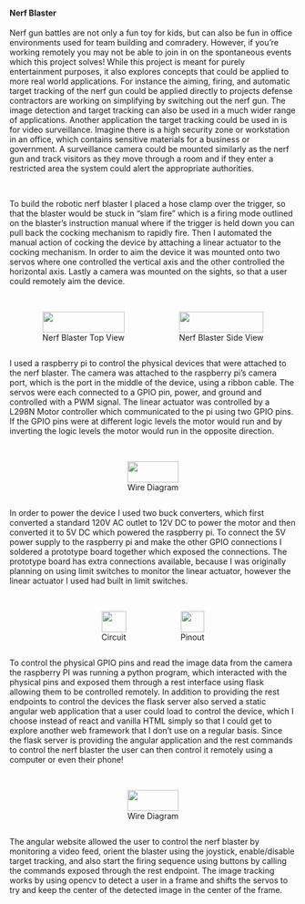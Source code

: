 #### Nerf Blaster
Nerf gun battles are not only a fun toy for kids, but can also be fun in office environments used for team building and comradery. However, if you’re working remotely you may not be able to join in on the spontaneous events which this project solves! While this project is meant for purely entertainment purposes, it also explores concepts that could be applied to more real world applications. For instance the aiming, firing, and automatic target tracking of the nerf gun could be applied directly to projects defense contractors are working on simplifying by switching out the nerf gun. The image detection and target tracking can also be used in a much wider range of applications. Another application the target tracking could be used in is for video surveillance. Imagine there is a high security zone or workstation in an office, which contains sensitive materials for a business or government. A surveillance camera could be mounted similarly as the nerf gun and track visitors as they move through a room and if they enter a restricted area the system could alert the appropriate authorities.

<br>

To build the robotic nerf blaster I placed a hose clamp over the trigger, so that the blaster would be stuck in “slam fire” which is a firing mode outlined on the blaster’s instruction manual where if the trigger is held down you can pull back the cocking mechanism to rapidly fire. Then I automated the manual action of cocking the device by attaching a linear actuator to the cocking mechanism. In order to aim the device it was mounted onto two servos where one controlled the vertical axis and the other controlled the horizontal axis. Lastly a camera was mounted on the sights, so that a user could remotely aim the device.

<br>
<div style="display: flex; justify-content: center; flex-wrap: wrap; gap: 1rem;">
  <figure>
    <img src="/projects/nerf-blaster/nerf-blaster-top-view.jpeg" style="width: 100%; max-width: 225px; max-height:300px;" />
    <figcaption class="MuiTypography-root MuiTypography-caption" style="text-align: center;">Nerf Blaster Top View</figcaption>
  </figure>
  <figure>
    <img src="/projects/nerf-blaster/nerf-blaster-side-view.jpeg" style="width: 100%; max-width: 225px; max-height:300px;" />
    <figcaption class="MuiTypography-root MuiTypography-caption" style="text-align: center;">Nerf Blaster Side View</figcaption>
  </figure>
</div>
<br>

I used a raspberry pi to control the physical devices that were attached to the nerf blaster. The camera was attached to the raspberry pi’s camera port, which is the port in the middle of the device, using a ribbon cable. The servos were each connected to a GPIO pin, power, and ground and controlled with a PWM signal. The linear actuator was controlled by a L298N Motor controller which communicated to the pi using two GPIO pins. If the GPIO pins were at different logic levels the motor would run and by inverting the logic levels the motor would run in the opposite direction.

<br>
<div style="display: flex; justify-content: center;">
  <figure>
    <img src="/projects/nerf-blaster/wire-diagram.jpeg" style="width: 100%; max-width:471px; max-height:229px;" />
    <figcaption class="MuiTypography-root MuiTypography-caption" style="text-align: center;">Wire Diagram</figcaption>
  </figure>
</div>
<br>

In order to power the device I used two buck converters, which first converted a standard 120V AC outlet to 12V DC to power the motor and then converted it to 5V DC which powered the raspberry pi. To connect the 5V power supply to the raspberry pi and make the other GPIO connections I soldered a prototype board together which exposed the connections. The prototype board has extra connections available, because I was originally planning on using limit switches to monitor the linear actuator, however the linear actuator I used had built in limit switches.

<br>
<div style="display: flex; justify-content: center; flex-wrap: wrap; gap: 1rem;">
  <figure>
    <img src="/projects/nerf-blaster/circuit.jpeg" style="width: 100%; max-width: 225px; max-height:300px;" />
    <figcaption class="MuiTypography-root MuiTypography-caption" style="text-align: center;">Circuit</figcaption>
  </figure>
  <figure>
    <img src="/projects/nerf-blaster/pin-out.jpeg" style="width: 100%; max-width: 225px; max-height:300px;" />
    <figcaption class="MuiTypography-root MuiTypography-caption" style="text-align: center;">Pinout</figcaption>
  </figure>
</div>
<br>

To control the physical GPIO pins and read the image data from the camera the raspberry PI was running a python program, which interacted with the physical pins and exposed them through a rest interface using flask allowing them to be controlled remotely. In addition to providing the rest endpoints to control the devices the flask server also served a static angular web application that a user could load to control the device, which I choose instead of react and vanilla HTML simply so that I could get to explore another web framework that I don’t use on a regular basis. Since the flask server is providing the angular application and the rest commands to control the nerf blaster the user can then control it remotely using a computer or even their phone!

<br>
<div style="display: flex; justify-content: center;">
  <figure>
    <img src="/projects/nerf-blaster/frontend.png" style="width: 100%; max-width: 215px; max-height:464px;" />
    <figcaption class="MuiTypography-root MuiTypography-caption" style="text-align: center;">Wire Diagram</figcaption>
  </figure>
</div>
<br>

The angular website allowed the user to control the nerf blaster by monitoring a video feed, orient the blaster using the joystick, enable/disable target tracking, and also start the firing sequence using buttons by calling the commands exposed through the rest endpoint. The image tracking works by using opencv to detect a user in a frame and shifts the servos to try and keep the center of the detected image in the center of the frame.